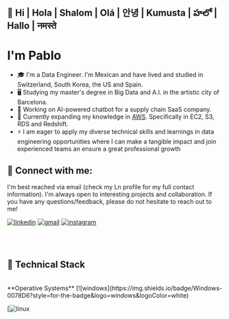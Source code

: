 ## 👋  Hi | Hola | Shalom | Olá | 안녕 | Kumusta | హలో  | Hallo | नमस्ते 

# I'm Pablo

- 🎓 I'm a Data Engineer. I'm Mexican and have lived and studied in Switzerland, South Korea, the US and Spain.
- 🖥️ Studying my master's degree in Big Data and A.I. in the artistic city of Barcelona.
- 🔭 Working on AI-powered chatbot for a supply chain SaaS company.
- 🌱 Currently expanding my knowledge in [AWS](https://aws.amazon.com/architecture/security-identity-compliance/?achp_navtc13&cards-all.sort-by=item.additionalFields.sortDate&cards-all.sort-order=desc&awsf.content-type=*all&awsf.methodology=*all). Specifically in EC2, S3, RDS and Redshift.
- ⚡ I am eager to apply my diverse technical skills and learnings in data engineering opportunities where I can make a tangible impact and join experienced teams an ensure a great professional growth

## 🤝 Connect with me:

I'm best reached via email (check my Ln profile for my full contact information). I'm always open to interesting projects and collaboration. If you have any questions/feedback, please do not hesitate to reach out to me!

[![linkedin](https://skillicons.dev/icons?i=linkedin)](https://www.linkedin.com/in/myln-pablo/)
[![gmail](https://skillicons.dev/icons?i=gmail)](pablo.devdt@gmail.com)
[![instagram](https://skillicons.dev/icons?i=instagram)](https://www.instagram.com/pablovicruiz/?hl=en)

<br/>
<br/>

## 💼 Technical Stack
<br/>
**Operative Systems**
[![windows](https://img.shields.io/badge/Windows-0078D6?style=for-the-badge&logo=windows&logoColor=white)

[![linux](https://img.shields.io/badge/Linux-FCC624?style=for-the-badge&logo=linux&logoColor=black)
